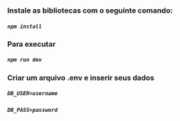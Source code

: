 ### Instale as bibliotecas com o seguinte comando:

##### `npm install`

### Para executar

##### `npm run dev`

### Criar um arquivo .env e inserir seus dados 

##### `DB_USER=username`
##### `DB_PASS=password`
